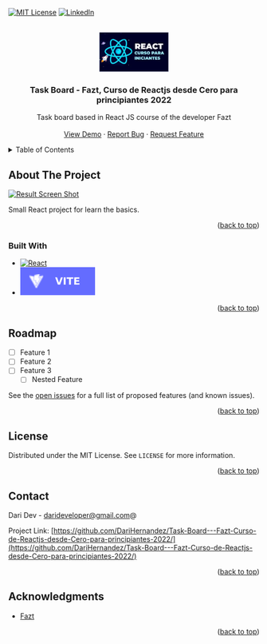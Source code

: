 <!-- Improved compatibility of back to top link: See: https://github.com/othneildrew/Best-README-Template/pull/73 -->
<a name="readme-top"></a>
<!--
*** Thanks for checking out the Best-README-Template. If you have a suggestion
*** that would make this better, please fork the repo and create a pull request
*** or simply open an issue with the tag "enhancement".
*** Don't forget to give the project a star!
*** Thanks again! Now go create something AMAZING! :D
-->



<!-- PROJECT SHIELDS -->
<!--
*** I'm using markdown "reference style" links for readability.
*** Reference links are enclosed in brackets [ ] instead of parentheses ( ).
*** See the bottom of this document for the declaration of the reference variables
*** for contributors-url, forks-url, etc. This is an optional, concise syntax you may use.
*** https://www.markdownguide.org/basic-syntax/#reference-style-links
-->
[![MIT License][license-shield]][license-url]
[![LinkedIn][linkedin-shield]][linkedin-url]



<!-- PROJECT LOGO -->
<br />
<div align="center">
  <a href="https://github.com/DariHernandez/Task-Board---Fazt-Curso-de-Reactjs-desde-Cero-para-principiantes-2022/">
    <img src="public/course-logo.webp" alt="Logo" height="80">
  </a>

<h3 align="center">Task Board - Fazt, Curso de Reactjs desde Cero para principiantes 2022</h3>

  <p align="center">
    Task board based in React JS course of the developer Fazt
    <br />
    <br />
    <a href="https://darihernandez.github.io/Task-Board---Fazt-Curso-de-Reactjs-desde-Cero-para-principiantes-2022/">View Demo</a>
    ·
    <a href="https://github.com/DariHernandez/Task-Board---Fazt-Curso-de-Reactjs-desde-Cero-para-principiantes-2022//issues">Report Bug</a>
    ·
    <a href="https://github.com/DariHernandez/Task-Board---Fazt-Curso-de-Reactjs-desde-Cero-para-principiantes-2022//issues">Request Feature</a>
  </p>
</div>

<!-- TABLE OF CONTENTS -->
<details>
  <summary>Table of Contents</summary>
  <ol>
    <li>
      <a href="#about-the-project">About The Project</a>
      <ul>
        <li><a href="#built-with">Built With</a></li>
      </ul>
    </li>
    <li><a href="#roadmap">Roadmap</a></li>
    <li><a href="#license">License</a></li>
    <li><a href="#contact">Contact</a></li>
    <li><a href="#acknowledgments">Acknowledgments</a></li>
  </ol>
</details>



<!-- ABOUT THE PROJECT -->
## About The Project

[![Result Screen Shot][product-screenshot]](https://darihernandez.github.io/Task-Board---Fazt-Curso-de-Reactjs-desde-Cero-para-principiantes-2022/)

Small React project for learn the basics.

<p align="right">(<a href="#readme-top">back to top</a>)</p>



### Built With

* [![React][React.js]][React-url]
* [![Vite][Vite.js]][Vite-url]

<p align="right">(<a href="#readme-top">back to top</a>)</p>

<!-- ROADMAP -->
## Roadmap

- [ ] Feature 1
- [ ] Feature 2
- [ ] Feature 3
    - [ ] Nested Feature

See the [open issues](https://github.com/DariHernandez/Task-Board---Fazt-Curso-de-Reactjs-desde-Cero-para-principiantes-2022//issues) for a full list of proposed features (and known issues).

<p align="right">(<a href="#readme-top">back to top</a>)</p>


<!-- LICENSE -->
## License

Distributed under the MIT License. See `LICENSE` for more information.

<p align="right">(<a href="#readme-top">back to top</a>)</p>



<!-- CONTACT -->
## Contact

Dari Dev - darideveloper@gmail.com@

Project Link: [https://github.com/DariHernandez/Task-Board---Fazt-Curso-de-Reactjs-desde-Cero-para-principiantes-2022/](https://github.com/DariHernandez/Task-Board---Fazt-Curso-de-Reactjs-desde-Cero-para-principiantes-2022/)

<p align="right">(<a href="#readme-top">back to top</a>)</p>



<!-- ACKNOWLEDGMENTS -->
## Acknowledgments

* [Fazt](https://faztweb.com/)

<p align="right">(<a href="#readme-top">back to top</a>)</p>



<!-- MARKDOWN LINKS & IMAGES -->
<!-- https://www.markdownguide.org/basic-syntax/#reference-style-links -->
[contributors-shield]: https://img.shields.io/github/contributors/DariHernandez/Task-Board---Fazt-Curso-de-Reactjs-desde-Cero-para-principiantes-2022.svg?style=for-the-badge
[contributors-url]: https://github.com/DariHernandez/Task-Board---Fazt-Curso-de-Reactjs-desde-Cero-para-principiantes-2022//graphs/contributors
[forks-shield]: https://img.shields.io/github/forks/DariHernandez/Task-Board---Fazt-Curso-de-Reactjs-desde-Cero-para-principiantes-2022.svg?style=for-the-badge
[forks-url]: https://github.com/DariHernandez/Task-Board---Fazt-Curso-de-Reactjs-desde-Cero-para-principiantes-2022//network/members
[stars-shield]: https://img.shields.io/github/stars/DariHernandez/Task-Board---Fazt-Curso-de-Reactjs-desde-Cero-para-principiantes-2022.svg?style=for-the-badge
[stars-url]: https://github.com/DariHernandez/Task-Board---Fazt-Curso-de-Reactjs-desde-Cero-para-principiantes-2022//stargazers
[issues-shield]: https://img.shields.io/github/issues/DariHernandez/Task-Board---Fazt-Curso-de-Reactjs-desde-Cero-para-principiantes-2022.svg?style=for-the-badge
[issues-url]: https://github.com/DariHernandez/Task-Board---Fazt-Curso-de-Reactjs-desde-Cero-para-principiantes-2022//issues
[license-shield]: https://img.shields.io/github/license/DariHernandez/Task-Board---Fazt-Curso-de-Reactjs-desde-Cero-para-principiantes-2022.svg?style=for-the-badge
[license-url]: https://github.com/DariHernandez/Task-Board---Fazt-Curso-de-Reactjs-desde-Cero-para-principiantes-2022//blob/master/LICENSE
[linkedin-shield]: https://img.shields.io/badge/-LinkedIn-black.svg?style=for-the-badge&logo=linkedin&colorB=555
[linkedin-url]: https://www.linkedin.com/in/francisco-dari-hernandez-6456b6181/
[product-screenshot]: public/screenshot.png
[Next.js]: https://img.shields.io/badge/next.js-000000?style=for-the-badge&logo=nextdotjs&logoColor=white
[Next-url]: https://nextjs.org/
[React.js]: https://img.shields.io/badge/React-20232A?style=for-the-badge&logo=react&logoColor=61DAFB
[React-url]: https://reactjs.org/
[Vite.js]: public/shelds/vite.svg
[Vite-url]: https://reactjs.org/
[Vue.js]: public/shelds/vite.svg
[Vue-url]: https://vitejs.dev/
[Angular.io]: https://img.shields.io/badge/Angular-DD0031?style=for-the-badge&logo=angular&logoColor=white
[Angular-url]: https://angular.io/
[Svelte.dev]: https://img.shields.io/badge/Svelte-4A4A55?style=for-the-badge&logo=svelte&logoColor=FF3E00
[Svelte-url]: https://svelte.dev/
[Laravel.com]: https://img.shields.io/badge/Laravel-FF2D20?style=for-the-badge&logo=laravel&logoColor=white
[Laravel-url]: https://laravel.com
[Bootstrap.com]: https://img.shields.io/badge/Bootstrap-563D7C?style=for-the-badge&logo=bootstrap&logoColor=white
[Bootstrap-url]: https://getbootstrap.com
[JQuery.com]: https://img.shields.io/badge/jQuery-0769AD?style=for-the-badge&logo=jquery&logoColor=white
[JQuery-url]: https://jquery.com 
